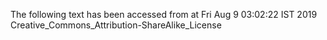 The following text has been accessed from at Fri Aug 9 03:02:22 IST 2019
Creative_Commons_Attribution-ShareAlike_License
